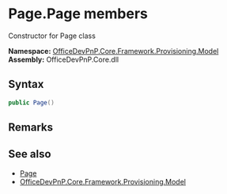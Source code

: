 # Page.Page members 
 Constructor for Page class   

**Namespace:** [OfficeDevPnP.Core.Framework.Provisioning.Model](OfficeDevPnP.Core.Framework.Provisioning.Model.md)  
**Assembly:** OfficeDevPnP.Core.dll  
## Syntax
```C#
public Page()
```
## Remarks
  
## See also
- [Page](OfficeDevPnP.Core.Framework.Provisioning.Model.Page.md)
- [OfficeDevPnP.Core.Framework.Provisioning.Model](OfficeDevPnP.Core.Framework.Provisioning.Model.md)
